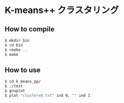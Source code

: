 # K-means++ クラスタリング

## How to compile
```bash
$ mkdir bin
$ cd bin
$ cmake ..
$ make
```
## How to use
```bash
$ cd k_means_pp/
$ ./test
$ gnuplot
$ plot "clustered.txt" ind 0, "" ind 1
```

